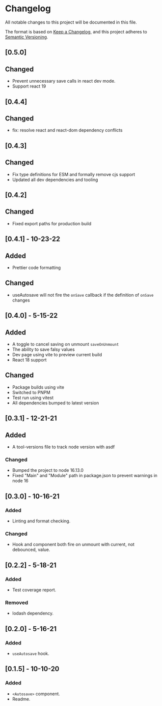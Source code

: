 # Changelog

All notable changes to this project will be documented in this file.

The format is based on [Keep a Changelog](https://keepachangelog.com/en/1.0.0/),
and this project adheres to [Semantic Versioning](https://semver.org/spec/v2.0.0.html).

## [0.5.0]

## Changed

- Prevent unnecessary save calls in react dev mode.
- Support react 19

## [0.4.4]

## Changed

- fix: resolve react and react-dom dependency conflicts

## [0.4.3]

## Changed

- Fix type definitions for ESM and formally remove cjs support
- Updated all dev dependencies and tooling

## [0.4.2]

## Changed

- Fixed export paths for production build

## [0.4.1] - 10-23-22

## Added

- Prettier code formatting

## Changed

- useAutosave will not fire the `onSave` callback if the definition of `onSave` changes

## [0.4.0] - 5-15-22

## Added

- A toggle to cancel saving on unmount `saveOnUnmount`
- The ability to save falsy values
- Dev page using vite to preview current build
- React 18 support

## Changed

- Package builds using vite
- Switched to PNPM
- Test run using vitest
- All dependencies bumped to latest version

## [0.3.1] - 12-21-21

## Added

- A tool-versions file to track node version with asdf

### Changed

- Bumped the project to node 16.13.0
- Fixed "Main" and "Module" path in package.json to prevent warnings in node 16

## [0.3.0] - 10-16-21

### Added

- Linting and format checking.

### Changed

- Hook and component both fire on unmount with current, not debounced, value.

## [0.2.2] - 5-18-21

### Added

- Test coverage report.

### Removed

- lodash dependency.

## [0.2.0] - 5-16-21

### Added

- `useAutosave` hook.

## [0.1.5] - 10-10-20

### Added

- `<Autosave>` component.
- Readme.
